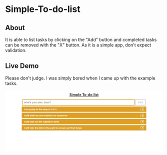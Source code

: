 # Simple-To-do-list

## About

It is able to list tasks by clicking on the "Add" button and completed tasks can be removed with the "X" button.
As it is a simple app, don't expect validation.

## Live Demo

Please don't judge. I was simply bored when I came up with the example tasks.<br>

![demo](demo.JPG)
